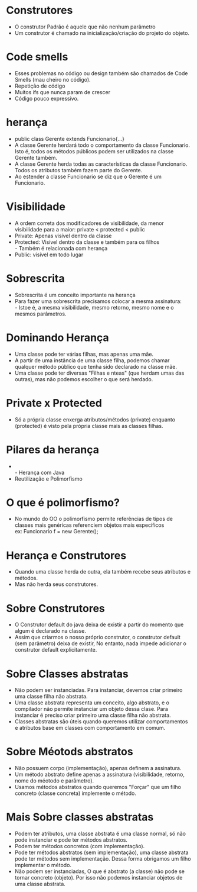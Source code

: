 # Construtores
- O construtor Padrão é aquele que não nenhum parâmetro
- Um construtor é chamado na inicialização/criação do projeto do objeto.

# Code smells
- Esses problemas no código ou design também são chamados de Code Smells (mau cheiro no código).
- Repetição de código
- Muitos ifs que nunca param de crescer
- Código pouco expressivo.

# herança
- public class Gerente extends Funcionario{...}
- A classe Gerente herdará todo o comportamento da classe Funcionario. Isto é, todos os métodos públicos podem ser utilizados na classe Gerente também.
- A classe Gerente herda todas as características da classe Funcionario. Todos os atributos também fazem parte do Gerente.
- Ao estender a classe Funcionario se diz que o Gerente é um Funcionario.

# Visibilidade
- A ordem correta dos modificadores de visibilidade, da menor visibilidade para a maior: private < protected < public
- Private: Apenas visível dentro da classe
- Protected: Visível dentro da classe e também para os filhos 	<br> -	Também é relacionada com herança
- Public: visível em todo lugar

# Sobrescrita
- Sobrescrita é um conceito importante na herança
- Para fazer uma sobrescrita precisamos colocar a mesma assinatura: <br> - Istoe é, a mesma visibilidade, mesmo retorno, mesmo nome e o mesmos parâmetros.

# Dominando Herança
- Uma classe pode ter várias filhas, mas apenas uma mãe.
- A partir de uma instância de uma classe filha, podemos chamar qualquer método público que tenha sido declarado na classe mãe.
- Uma classe pode ter diversas "Filhas e nteas" (que herdam umas das outras), mas não podemos escolher o que será herdado.

# Private x Protected
- Só a própria classe enxerga atributos/métodos (private) enquanto (protected) é visto pela própria classe mais as classes filhas.

# Pilares da herança

- <br> - Herança com Java
- Reutilização e Polimorfismo

# O que é polimorfismo?
- No mundo do OO o polimorfismo permite referências de tipos de classes mais genéricas referenciem objetos mais específicos
<br> ex: Funcionario f = new Gerente();

# Herança e Construtores
- Quando uma classe herda de outra, ela também recebe seus atributos e métodos.
- Mas não herda seus construtores.

# Sobre Construtores
- O Construtor default do java deixa de existir a partir do momento que algum é declarado na classe.
- Assim que criarmos o nosso próprio construtor, o construtor default (sem parâmetro) deixa de existir, No entanto, nada impede adicionar o construtor default explicitamente.

# Sobre Classes abstratas
- Não podem ser instanciadas. Para instanciar, devemos criar primeiro uma classe filha não abstrata.
- Uma classe abstrata representa um conceito, algo abstrato, e o compilador não permite instanciar um objeto dessa clase. Para instanciar é preciso criar primeiro uma classe filha não abstrata.
- Classes abstratas são úteis quando queremos utilizar comportamentos e atributos base em classes com comportamento em comum.

# Sobre Méotods abstratos
- Não possuem corpo (implementação), apenas definem a assinatura.
- Um método abstrato define apenas a assinatura (visibilidade, retorno, nome do méotodo e parâmetro).
- Usamos métodos abstratos quando queremos "Forçar" que um filho concreto (classe concreta) implemente o método.

# Mais Sobre classes abstratas
- Podem ter atributos, uma classe abstrata é uma classe normal, só não pode instanciar e pode ter métodos abstratos.
- Podem ter métodos concretos (com implementação).
- Pode ter métodos abstratos (sem implementação), uma classe abstrata pode ter métodos sem implementação. Dessa forma obrigamos um filho implementar o método.
- Não podem ser instanciadas, O que é abstrato (a classe) não pode se tornar concreto (objeto). Por isso não podemos instanciar objetos de uma classe abstrata.






























